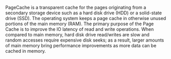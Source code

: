PageCache is a transparent cache for the pages originating from a secondary storage device such as a hard disk drive (HDD) or a solid-state drive (SSD). The operating system keeps a page cache in otherwise unused portions of the main memory (RAM).
The primary purpose of the Page Cache is to improve the IO latency of read and write operations. When compared to main memory, hard disk drive read/writes are slow and random accesses require expensive disk seeks; as a result, larger amounts of main memory bring performance improvements as more data can be cached in memory.